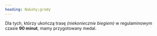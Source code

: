 ```yaml
---
heading: Na&shy;grody
---
```

Dla tych, którzy ukończą trasę *(niekoniecznie biegiem)* w&nbsp;regulaminowym czasie **90&nbsp;minut**, mamy przygotowany medal.
